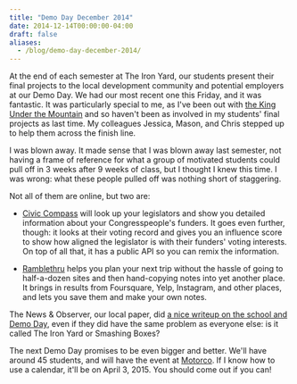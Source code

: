 ```yaml
---
title: "Demo Day December 2014"
date: 2014-12-14T00:00:00-04:00
draft: false
aliases:
  - /blog/demo-day-december-2014/
---
```


At the end of each semester at The Iron Yard, our students present their final projects to the local development community and potential employers at our Demo Day. We had our most recent one this Friday, and it was fantastic. It was particularly special to me, as I've been out with [the King Under the Mountain](/notes/five-pounds-eleven-ounces) and so haven't been as involved in my students' final projects as last time. My colleagues Jessica, Mason, and Chris stepped up to help them across the finish line.

I was blown away. It made sense that I was blown away last semester, not having a frame of reference for what a group of motivated students could pull off in 3 weeks after 9 weeks of class, but I thought I knew this time. I was wrong: what these people pulled off was nothing short of staggering.

Not all of them are online, but two are:

* [Civic Compass](http://www.civic-compass.org/) will look up your legislators and show you detailed information about your Congresspeople's funders. It goes even further, though: it looks at their voting record and gives you an influence score to show how aligned the legislator is with their funders' voting interests. On top of all that, it has a public API so you can remix the information.

* [Ramblethru](http://www.ramblethru.com/) helps you plan your next trip without the hassle of going to half-a-dozen sites and then hand-copying notes into yet another place. It brings in results from Foursquare, Yelp, Instagram, and other places, and lets you save them and make your own notes.

The News & Observer, our local paper, did [a nice writeup on the school and Demo Day](http://www.newsobserver.com/2014/12/13/4398071_durham-startup-smashing-boxes.html?sp=/99/104/&rh=1), even if they did have the same problem as everyone else: is it called The Iron Yard or Smashing Boxes?

The next Demo Day promises to be even bigger and better. We'll have around 45 students, and will have the event at [Motorco](http://motorcomusic.com/). If I know how to use a calendar, it'll be on April 3, 2015. You should come out if you can!
